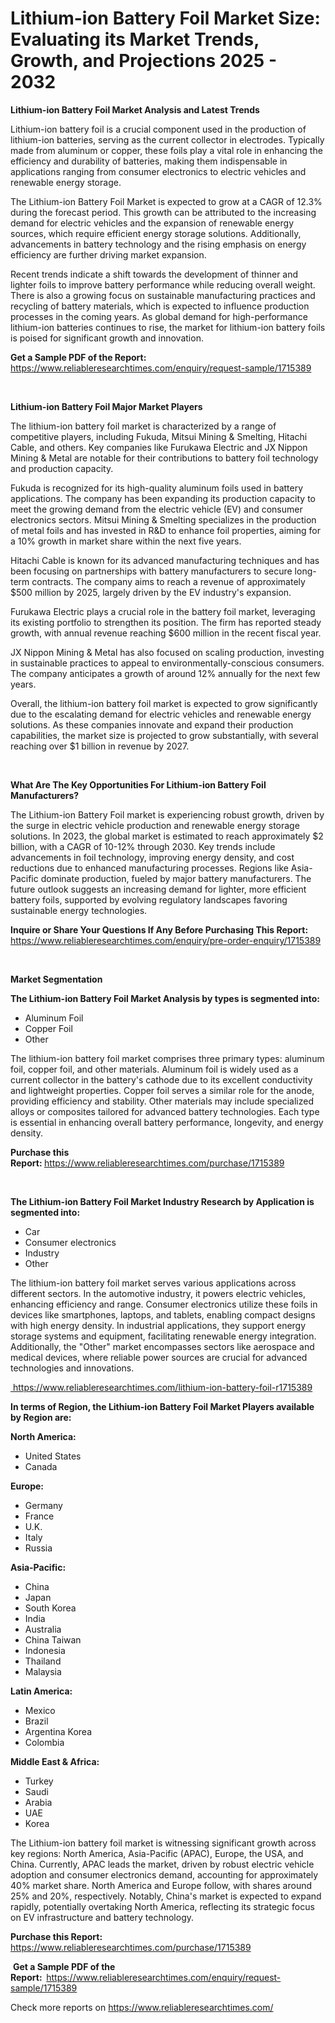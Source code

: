 <p><h1>Lithium-ion Battery Foil Market Size: Evaluating its Market Trends, Growth, and Projections 2025 - 2032</h1></p><p><strong>Lithium-ion Battery Foil Market Analysis and Latest Trends</strong></p>
<p><p>Lithium-ion battery foil is a crucial component used in the production of lithium-ion batteries, serving as the current collector in electrodes. Typically made from aluminum or copper, these foils play a vital role in enhancing the efficiency and durability of batteries, making them indispensable in applications ranging from consumer electronics to electric vehicles and renewable energy storage.</p><p>The Lithium-ion Battery Foil Market is expected to grow at a CAGR of 12.3% during the forecast period. This growth can be attributed to the increasing demand for electric vehicles and the expansion of renewable energy sources, which require efficient energy storage solutions. Additionally, advancements in battery technology and the rising emphasis on energy efficiency are further driving market expansion.</p><p>Recent trends indicate a shift towards the development of thinner and lighter foils to improve battery performance while reducing overall weight. There is also a growing focus on sustainable manufacturing practices and recycling of battery materials, which is expected to influence production processes in the coming years. As global demand for high-performance lithium-ion batteries continues to rise, the market for lithium-ion battery foils is poised for significant growth and innovation.</p></p>
<p><strong>Get a Sample PDF of the Report:&nbsp;</strong> <a href="https://www.reliableresearchtimes.com/enquiry/request-sample/1715389?utm_campaign=3087&utm_medium=2&utm_source=Github&utm_content=ia&utm_term=28032025&utm_id=lithium-ion-battery-foil">https://www.reliableresearchtimes.com/enquiry/request-sample/1715389</a></p>
<p>&nbsp;</p>
<p><strong>Lithium-ion Battery Foil Major Market Players</strong></p>
<p><p>The lithium-ion battery foil market is characterized by a range of competitive players, including Fukuda, Mitsui Mining & Smelting, Hitachi Cable, and others. Key companies like Furukawa Electric and JX Nippon Mining & Metal are notable for their contributions to battery foil technology and production capacity.</p><p>Fukuda is recognized for its high-quality aluminum foils used in battery applications. The company has been expanding its production capacity to meet the growing demand from the electric vehicle (EV) and consumer electronics sectors. Mitsui Mining & Smelting specializes in the production of metal foils and has invested in R&D to enhance foil properties, aiming for a 10% growth in market share within the next five years.</p><p>Hitachi Cable is known for its advanced manufacturing techniques and has been focusing on partnerships with battery manufacturers to secure long-term contracts. The company aims to reach a revenue of approximately $500 million by 2025, largely driven by the EV industry's expansion.</p><p>Furukawa Electric plays a crucial role in the battery foil market, leveraging its existing portfolio to strengthen its position. The firm has reported steady growth, with annual revenue reaching $600 million in the recent fiscal year. </p><p>JX Nippon Mining & Metal has also focused on scaling production, investing in sustainable practices to appeal to environmentally-conscious consumers. The company anticipates a growth of around 12% annually for the next few years.</p><p>Overall, the lithium-ion battery foil market is expected to grow significantly due to the escalating demand for electric vehicles and renewable energy solutions. As these companies innovate and expand their production capabilities, the market size is projected to grow substantially, with several reaching over $1 billion in revenue by 2027.</p></p>
<p>&nbsp;</p>
<p><strong>What Are The Key Opportunities For Lithium-ion Battery Foil Manufacturers?</strong></p>
<p><p>The Lithium-ion Battery Foil market is experiencing robust growth, driven by the surge in electric vehicle production and renewable energy storage solutions. In 2023, the global market is estimated to reach approximately $2 billion, with a CAGR of 10-12% through 2030. Key trends include advancements in foil technology, improving energy density, and cost reductions due to enhanced manufacturing processes. Regions like Asia-Pacific dominate production, fueled by major battery manufacturers. The future outlook suggests an increasing demand for lighter, more efficient battery foils, supported by evolving regulatory landscapes favoring sustainable energy technologies.</p></p>
<p><strong>Inquire or Share Your Questions If Any Before Purchasing This Report:</strong> <a href="https://www.reliableresearchtimes.com/enquiry/pre-order-enquiry/1715389?utm_campaign=3087&utm_medium=2&utm_source=Github&utm_content=ia&utm_term=28032025&utm_id=lithium-ion-battery-foil">https://www.reliableresearchtimes.com/enquiry/pre-order-enquiry/1715389</a></p>
<p>&nbsp;</p>
<p><strong>Market Segmentation</strong></p>
<p><strong>The Lithium-ion Battery Foil Market Analysis by types is segmented into:</strong></p>
<p><ul><li>Aluminum Foil</li><li>Copper Foil</li><li>Other</li></ul></p>
<p><p>The lithium-ion battery foil market comprises three primary types: aluminum foil, copper foil, and other materials. Aluminum foil is widely used as a current collector in the battery's cathode due to its excellent conductivity and lightweight properties. Copper foil serves a similar role for the anode, providing efficiency and stability. Other materials may include specialized alloys or composites tailored for advanced battery technologies. Each type is essential in enhancing overall battery performance, longevity, and energy density.</p></p>
<p><strong>Purchase this Report:&nbsp;</strong><a href="https://www.reliableresearchtimes.com/purchase/1715389?utm_campaign=3087&utm_medium=2&utm_source=Github&utm_content=ia&utm_term=28032025&utm_id=lithium-ion-battery-foil">https://www.reliableresearchtimes.com/purchase/1715389</a></p>
<p>&nbsp;</p>
<p><strong>The Lithium-ion Battery Foil Market Industry Research by Application is segmented into:</strong></p>
<p><ul><li>Car</li><li>Consumer electronics</li><li>Industry</li><li>Other</li></ul></p>
<p><p>The lithium-ion battery foil market serves various applications across different sectors. In the automotive industry, it powers electric vehicles, enhancing efficiency and range. Consumer electronics utilize these foils in devices like smartphones, laptops, and tablets, enabling compact designs with high energy density. In industrial applications, they support energy storage systems and equipment, facilitating renewable energy integration. Additionally, the "Other" market encompasses sectors like aerospace and medical devices, where reliable power sources are crucial for advanced technologies and innovations.</p></p>
<p><a href="https://www.reliableresearchtimes.com/lithium-ion-battery-foil-r1715389?utm_campaign=3087&utm_medium=2&utm_source=Github&utm_content=ia&utm_term=28032025&utm_id=lithium-ion-battery-foil">&nbsp;https://www.reliableresearchtimes.com/lithium-ion-battery-foil-r1715389</a></p>
<p><strong>In terms of Region, the Lithium-ion Battery Foil Market Players available by Region are:</strong></p>
<p>
    <p> <strong> North America: </strong>
        <ul>
            <li>United States</li>
            <li>Canada</li>
        </ul>
        </p> 
    <p> <strong> Europe: </strong>
        <ul>
            <li>Germany</li>
            <li>France</li>
            <li>U.K.</li>
            <li>Italy</li>
            <li>Russia</li>
        </ul>
        </p> 
    <p> <strong> Asia-Pacific: </strong>
        <ul>
            <li>China</li>
            <li>Japan</li>
            <li>South Korea</li>
            <li>India</li>
            <li>Australia</li>
            <li>China Taiwan</li>
            <li>Indonesia</li>
            <li>Thailand</li>
            <li>Malaysia</li>
        </ul>
        </p> 
    <p> <strong> Latin America: </strong>
        <ul>
            <li>Mexico</li>
            <li>Brazil</li>
            <li>Argentina Korea</li>
            <li>Colombia</li>
        </ul>
        </p> 
    <p> <strong> Middle East & Africa: </strong>
        <ul>
            <li>Turkey</li>
            <li>Saudi</li>
            <li>Arabia</li>
            <li>UAE</li>
            <li>Korea</li>
        </ul>
    </p>
    </p>
<p><p>The Lithium-ion battery foil market is witnessing significant growth across key regions: North America, Asia-Pacific (APAC), Europe, the USA, and China. Currently, APAC leads the market, driven by robust electric vehicle adoption and consumer electronics demand, accounting for approximately 40% market share. North America and Europe follow, with shares around 25% and 20%, respectively. Notably, China's market is expected to expand rapidly, potentially overtaking North America, reflecting its strategic focus on EV infrastructure and battery technology.</p></p>
<p><strong>Purchase this Report: </strong><a href="https://www.reliableresearchtimes.com/purchase/1715389?utm_campaign=3087&utm_medium=2&utm_source=Github&utm_content=ia&utm_term=28032025&utm_id=lithium-ion-battery-foil">https://www.reliableresearchtimes.com/purchase/1715389</a></p>
<p>&nbsp;<strong>Get a Sample PDF of the Report:&nbsp;&nbsp;</strong><a href="https://www.reliableresearchtimes.com/enquiry/request-sample/1715389?utm_campaign=3087&utm_medium=2&utm_source=Github&utm_content=ia&utm_term=28032025&utm_id=lithium-ion-battery-foil">https://www.reliableresearchtimes.com/enquiry/request-sample/1715389</a></p>
<p><strong></strong></p>
<p>Check more reports on <a href="https://www.reliableresearchtimes.com/?utm_campaign=3087&utm_medium=2&utm_source=Github&utm_content=ia&utm_term=28032025&utm_id=lithium-ion-battery-foil">https://www.reliableresearchtimes.com/</a></p>